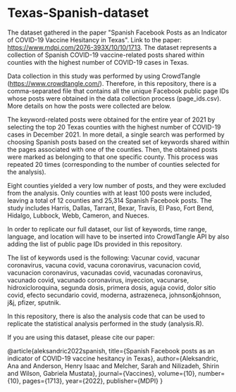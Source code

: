 # Texas-Spanish-dataset
The dataset gathered in the paper "Spanish Facebook Posts as an Indicator of COVID-19 Vaccine Hesitancy in Texas". Link to the paper: https://www.mdpi.com/2076-393X/10/10/1713.
The dataset represents a collection of Spanish COVID-19 vaccine-related posts shared within counties with the highest number of COVID-19 cases in Texas.

Data collection in this study was performed by using CrowdTangle (https://www.crowdtangle.com/). Therefore, in this repository, there is a comma-separated file that contains all the unique Facebook public page IDs whose posts were obtained in the data collection process (page_ids.csv). More details on how the posts were collected are below. 

The keyword-related posts were obtained for the entire year of 2021 by selecting the top 20 Texas counties with the highest number of COVID-19 cases in December 2021. In more detail, a single search was performed by choosing Spanish posts based on the created set of keywords shared within the pages associated with one of the counties. Then, the obtained posts were marked as belonging to that one specific county. This process was repeated 20 times (corresponding to the number of counties selected for the analysis).

Eight counties yielded a very low number of posts, and they were excluded from the analysis. Only counties with at least 100 posts were included, leaving a total of 12 counties and 25,314 Spanish Facebook posts. The study includes Harris, Dallas, Tarrant, Bexar, Travis, El Paso, Fort Bend, Hidalgo, Lubbock, Webb, Cameron, and Nueces.

In order to replicate our full dataset, our list of keywords, time range, language, and location will have to be inserted into CrowdTangle API by also adding the list of public page IDs provided in this repository.

The list of keywords used is the following: 
Vacunar covid, vacunar coronavirus, vacuna covid, vacuna coronavirus, vacunacion covid, vacunacion coronavirus, vacunadas covid, vacunadas coronavirus, vacunado covid, vacunado coronavirus, inyeccion, vacunarse, hidroxicloroquina, segunda dosis, primera dosis, aguja covid, dolor sitio covid, efecto secundario covid, moderna, astrazeneca, johnson&johnson, j&j, pfizer, sputnik.

In this repository, there is also the analysis code that can be used to replicate the statistical analysis performed in the study (analysis.R).

If you are using this dataset, please cite our paper:

@article{aleksandric2022spanish,
  title={Spanish Facebook posts as an indicator of COVID-19 vaccine hesitancy in Texas},
  author={Aleksandric, Ana and Anderson, Henry Isaac and Melcher, Sarah and Nilizadeh, Shirin and Wilson, Gabriela Mustata},
  journal={Vaccines},
  volume={10},
  number={10},
  pages={1713},
  year={2022},
  publisher={MDPI}
}



